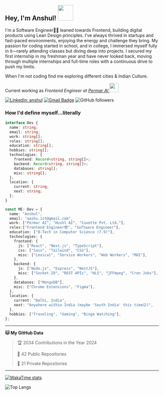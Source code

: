 <!-- <img align='right' src="https://media.giphy.com/media/M9gbBd9nbDrOTu1Mqx/giphy.gif" width="230"> -->
<h2> Hey, I'm Anshul! <img src="https://media.giphy.com/media/12oufCB0MyZ1Go/giphy.gif" width="50"></h2>

<p> I'm a Software Engineer🧑‍💻 leaned towards Frontend, building digital products using Lean Design principles. I’ve always thrived in startups and fast-paced environments, enjoying the energy and challenge they bring. My passion for coding started in school, and in college, I immersed myself fully in it—rarely attending classes but diving deep into projects. I secured my first internship in my freshman year and have never looked back, moving through multiple internships and full-time roles with a continuous drive to push my limits. </p>

<p > 
When I'm not coding find me exploring different cities & Indian Culture.
</p>


<p>Current working as <em>Frontend Engineer at <a href="https://www.permar.ai/">Permar AI
</a><img src="https://media.giphy.com/media/WUlplcMpOCEmTGBtBW/giphy.gif" width="30"> 
</em></p>

[![Linkedin: anshul](https://img.shields.io/badge/-Anshul-blue?style=flat-square&logo=Linkedin&logoColor=white&link=https://www.linkedin.com/in/aashu0148/)](https://www.linkedin.com/in/aashu0148/)
[![Gmail Badge](https://img.shields.io/badge/-aashu.1st@gmail.com-c14438?style=flat-square&logo=Gmail&logoColor=white&link=mailto:aashu.1st@gmail.com)](mailto:aashu.1st@gmail.com)
![GitHub followers](https://img.shields.io/github/followers/aashu0148?label=Follow&style=social)

  
<h3>How I'd define myself...literally</h3>

```typescript
interface Dev {
  name: string;
  email: string;
  work: string[];
  roles: string[];
  education: string[];
  hobbies: string[];
  technologies: {
    frontend: Record<string, string[]>;
    backend: Record<string, string[]>;
    databases: string[];
    misc: string[];
  };
  location: {
    current: string;
    next: string;
  };
}

const ME: Dev = {
  name: "Anshul",
  email: "aashu.1st@gmail.com",
  work: ["Permar AI", "Hushl AI", "Cuvette Pvt. Ltd."],
  roles:["Frontend Engineer😎", "Software Engineer"],
  education: ["B-Tech in Computer Science (7.9)"],
  technologies: {
    frontend: {
      js: ["React", "Next.js", "TypeScript"],
      css: ["Sass", "Tailwind", "CSS"],
      misc: ["Lexical", "Service Workers", "Web Workers", "MUI"],
    },
    backend: {
      js: ["Node.js", "Express", "NestJS"],
      misc: ["Socket.IO", "REST APIs", "HLS", "🤏FFmpeg", "Cron Jobs"],
    },
    databases: ["MongoDB"],
    misc: ["Chrome Extensions", "Figma"],
  },
  location: {
    current: "Delhi, India",
    next: "Anywhere within India (maybe 'South India' this time😉)",
  },
  hobbies: ["Traveling", "Gaming", "Binge Watching"],
};
```

---

**🐱 My GitHub Data** 
> 🏆 2034 Contributions in the Year 2024
 > 
> 📜 42 Public Repositories 
 > 
> 🔑 21 Private Repositories 
 

---


[![WakaTime stats](https://github-readme-stats.vercel.app/api/wakatime?username=aashu0148)](https://github.com/aashu0148V)


![Top Langs](https://github-readme-stats.vercel.app/api/top-langs/?username=aashu0148\&hide_progress=true)